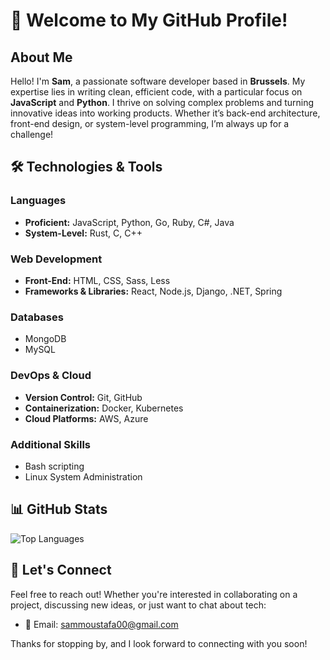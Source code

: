 # 👋 Welcome to My GitHub Profile!

## About Me

Hello! I'm **Sam**, a passionate software developer based in **Brussels**. My expertise lies in writing clean, efficient code, with a particular focus on **JavaScript** and **Python**. I thrive on solving complex problems and turning innovative ideas into working products. Whether it’s back-end architecture, front-end design, or system-level programming, I’m always up for a challenge!

## 🛠️ Technologies & Tools

### Languages
- **Proficient:** JavaScript, Python, Go, Ruby, C#, Java
- **System-Level:** Rust, C, C++

### Web Development
- **Front-End:** HTML, CSS, Sass, Less
- **Frameworks & Libraries:** React, Node.js, Django, .NET, Spring

### Databases
- MongoDB
- MySQL

### DevOps & Cloud
- **Version Control:** Git, GitHub
- **Containerization:** Docker, Kubernetes
- **Cloud Platforms:** AWS, Azure

### Additional Skills
- Bash scripting
- Linux System Administration

## 📊 GitHub Stats

![Top Languages](https://github-readme-stats.vercel.app/api/top-langs/?username=sammou00&layout=compact&hide=html,css&langs_count=10&theme=dark)

## 🤝 Let's Connect

Feel free to reach out! Whether you're interested in collaborating on a project, discussing new ideas, or just want to chat about tech:

- 📧 Email: [sammoustafa00@gmail.com](mailto:sammoustafa00@gmail.com)

Thanks for stopping by, and I look forward to connecting with you soon!
